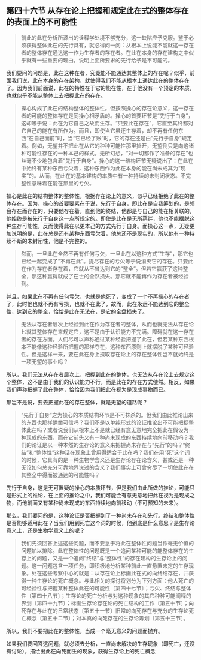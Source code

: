 <h2>第四十六节 从存在论上把握和规定此在式的整体存在的表面上的不可能性</h2><blockquote data-pid="f_tx-zc7">前此的此在分析所源出的诠释学处境不够充分，这一缺陷应予克服。鉴于必须获得整体此在的先行具有，就必得问一问：从根本上说能不能就这一存在者的整体存在通达这一作为生存者的存在者。在此在本身的存在建构之中似乎就有一些重要的理由，说明上面所要求的先行给予是不可能的。</blockquote><p data-pid="o278zl8G">我们要问的问题是，此在这种在者，究竟能不能通达其整体上的存在呢？似乎，前面我们说，此在本身的存在架构，就使得我们不能从根本上通达此在的整体存在了。因为我们前面说，此在的特性在于它的能在性，在于他没有一个预定的本质，也就似乎不能从整体上去把握此在的存在。</p><blockquote data-pid="Mu-6GEI7">操心构成了此在的结构整体的整体性。但按照操心的存在论意义，这一存在者的可能的整体存在是同操心相矛盾的。操心的首要环节是“先行于白身”，这却等于说：此在为它自己之故而生存。“只要此在存在”，它直至其终都对它自己的能在有所作为。而且，即使当它虽还生存着，却不再有任何东西“在自己面前”时，当“它已经了账”时，它的存在还是由“先行于自身”规定着。例如，无望并不把此在从它的种种可能性那里扯开，无望倒只是向这诸种可能性存在的一种本己的样式。无所幻想，“对一切都作了准备的存在”也丝毫不少地包含着“先行于自身”。操心的这一结构环节无疑说出了：在此在中始终有某种东西亏欠着，这种东西作为此在本身的能在尚未成其为“现实”的。从而，在此在的基本建构的本质中有一种持续的未封闭状态。不完整性意味着在能在那里的亏欠。</blockquote><p data-pid="cG3ghH9_">操心是此在的结构整体的整体性，根据存在论上的意义，似乎已经拒绝了此在的整体存在。因为，操心的首要要素在于说，先行于自身，即此在是自我筹划的，是领会存在而存在的，只要他存在着，直到他的终结，他都是与自己的能在相关联的，他始终是被先行于自身这一点所规定的。即使是此在是无所羁绊，他也不能摆脱这种生存可能性，反而使得此在以更本己的方式先行于自身。而操心这一点，无疑更加说明的是，此在总是还有某种东西亏欠着，他总还不是现实的，所以他有一种持续不断的未封闭性，他是不完整的。</p><blockquote data-pid="qh8bag0w">然而，一旦此在全然不再有任何亏欠，一旦此在以这种方式“生存”，那它也已经一起变成了“不再在此”。提尽存在的亏欠等于说消灭它的存在。只要此在作为存在者存在着，它就从不曾达到它的“整全”。但若它赢获了这种整全，那这种赢得就成了在世的全然损失。那它就不能再作为存在者被经验到。</blockquote><p data-pid="nMXzS4aB">并且，如果此在不再有任何亏欠，也就是他死了，变成了一个不再操心的存在者了，此时他也就不再有亏损，也就不在此了，故而，此在永远不能达到它的整全性，达到它的整全，恰恰是此在无法在，是它的全盘损失了。</p><blockquote data-pid="0KTA8dd0">无法从存在者层次上经验到此在作为存在者的整体，从而也就无法从存在论匕就其整体存在来规定它，这不是由于认识能力不完满。障碍就在这一存在者的存在方面。人们尽可以声称通过某种经验把握了此在，但若某种东西根本不能像这种经验所把握的那样夺在，这种东西原则上就摆脱了某种可经验性。但是这样一来，要在此在身上掇取存在论上的存在整体性岂不就始终是一项无望的事业吗？</blockquote><p data-pid="oX6Ax1Mq">所以，我们无法从存在者层次上，把握到此在的整体，也无法从存在论上去规定这个整体，这不是由于我们的认识能力不行，而是此在的存在方式使然。相反，如果我们声称把握了此在整体，恰恰因为我们把此在视为是现成事物而已。</p><p data-pid="EYc9c5xX">那岂不是说，要去把握此在的存在整体，就是无望的道路呢？</p><blockquote data-pid="HNfLl1W8">“先行于自身”之为操心的本质结构环节是不可抹杀的。但我们由此推论出来的东西也那样确凿可信吗？我们不是以单纯形式的论证推论出不可能把捉整体此在吗？或者说我们从根本上不是就已经有意无意地完全把此在假设为一种现成的东西，而在它前头又有一种尚未现成的东西持续地向前移动吗？我们的论证是以一种本然的生存论的意义来把握尚未存在与“先行”的吗？“终结”和“整体性”这种话在现象上曾用得适合于此在吗？我们在用“死”这个词的时候，它具有的是一种生物学含义还是生存论存在论含义，甚或还是一种无论如何总充分可靠地界说过的含义？我们事实上可曾穷尽了一切使此在在其整全中得而被通达的可能性吗？</blockquote><p data-pid="VywkNXkg">先行于自身，这是无可置疑的操心的本质环节，但是我们由此所做的推论，可能只是形式上的推论，在上面的推论之中，我们可能会有意无意地把此在视为是现成之物，而他前面又有某种尚未现成的东西持续地向前移动（不可预知的未来）。</p><p data-pid="7B_gZLal">那么，我们要问的是，这种论证是否把握到了一种尚未存在和先行。终结和整体性是否能够适用此在？当我们用到死亡这个词的时候，他到底是什么意思？是生存论意义上，还是生物学意义上的呢？</p><blockquote data-pid="CuFYlt3j">我们先须回答上述这些问题，而不要急于将此在整体性问题当作毫无价值的问题加以排除。此在整体性的问题既是一个追问某种可能的能整体存在的生存上的问题，又是一个追问“终结”与“整体性”的存在建构的生存论上的问题。这一问题包含一项任务，即积极地分析某种前此一直悬置未定的生存现象。处在这些考察中心的就是：从存在论上标画此在式的向终结存在，并获得一种生存论的死亡概念。与此相关的探讨将划分为下列方面：他人死亡的可经验性与把握某种整体此在的可能性〔第四十七节〕；亏欠、终结与整体性〔第四十八节〕；生存论的死亡分析与对这种现象的其它种种可能阐释的界划〔第四十九节〕；标画生存论存在论的死亡结构的工作〔第五十节〕；向死存在与此在的日常状态〔第五十一节〕旧常的向死存在与充分的生存论死亡概念〔第五十二节〕；对本真的向死存在的生存论筹划〔第五十三节〕。</blockquote><p data-pid="yjlH3Q-N">所以，我们不要把此在的整体性，当成一个毫无意义的问题而抛弃。</p><p data-pid="TmBvLVfN">如果我们要回答这问题，就必须去分析，一直尚未解决的生存现象（即死亡，还没有讨论），描绘出此在向死而生的现象，获得生存论上的死亡概念</p><p></p>